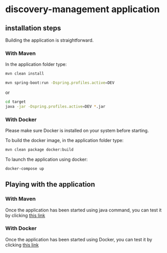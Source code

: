 # discovery-management application

## installation steps

Building the application is straightforward.

### With Maven

In the application folder type:
```sh
mvn clean install
```

```sh
mvn spring-boot:run -Dspring.profiles.active=DEV
```

or

```sh
cd target
java -jar -Dspring.profiles.active=DEV *.jar
```

### With Docker

Please make sure Docker is installed on your system before starting.

To build the docker image, in the application folder type:
```sh
mvn clean package docker:build
```

To launch the application using docker:
```sh
docker-compose up
```

## Playing with the application

### With Maven

Once the application has been started using java command, you can test it by clicking [this link](http://localhost:9999)

### With Docker

Once the application has been started using Docker, you can test it by clicking [this link](http://discovery-management)
